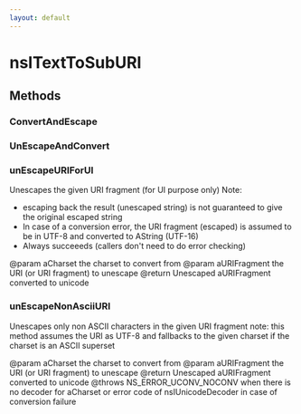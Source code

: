 ```yaml
---
layout: default
---
```


# nsITextToSubURI #

## Methods ##

### ConvertAndEscape ###

### UnEscapeAndConvert ###

### unEscapeURIForUI ###

Unescapes the given URI fragment (for UI purpose only)
Note: 
<ul>
 <li> escaping back the result (unescaped string) is not guaranteed to 
      give the original escaped string
 <li> In case of a conversion error, the URI fragment (escaped) is 
      assumed to be in UTF-8 and converted to AString (UTF-16)
 <li> Always succeeeds (callers don't need to do error checking)
</ul>

@param aCharset the charset to convert from
@param aURIFragment the URI (or URI fragment) to unescape
@return Unescaped aURIFragment  converted to unicode


### unEscapeNonAsciiURI ###

Unescapes only non ASCII characters in the given URI fragment 
note: this method assumes the URI as UTF-8 and fallbacks to the given 
charset if the charset is an ASCII superset 

@param aCharset the charset to convert from
@param aURIFragment the URI (or URI fragment) to unescape
@return Unescaped aURIFragment  converted to unicode
@throws NS_ERROR_UCONV_NOCONV when there is no decoder for aCharset
        or error code of nsIUnicodeDecoder in case of conversion failure

